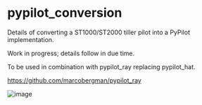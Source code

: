 # pypilot_conversion
Details of converting a ST1000/ST2000 tiller pilot into a PyPilot implementation.

Work in progress; details follow in due time.

To be used in combination with pypilot_ray replacing pypilot_hat.

https://github.com/marcobergman/pypilot_ray

![image](https://user-images.githubusercontent.com/17980560/174496239-032a153d-76ff-4484-ad62-f275af7a08e0.png)
